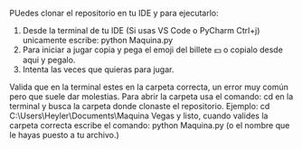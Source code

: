 PUedes clonar el repositorio en tu IDE y para ejecutarlo:
1. Desde la terminal de tu IDE (Si usas VS Code o PyCharm Ctrl+j) unicamente escribe: python Maquina.py
2. Para iniciar a jugar copia y pega el emoji del billete 💵 o copialo desde aqui y pegalo.
3. Intenta las veces que quieras para jugar.

Valida que en la terminal estes en la carpeta correcta, un error muy común pero que suele dar molestias.
Para abrir la carpeta usa el comando: cd en la terminal y busca la carpeta donde clonaste el repositorio.
Ejemplo: cd C:\Users\Heyler\Documents\Maquina Vegas
y listo, cuando valides la carpeta correcta escribe el comando: python Maquina.py (o el nombre que le hayas puesto a tu archivo.)
